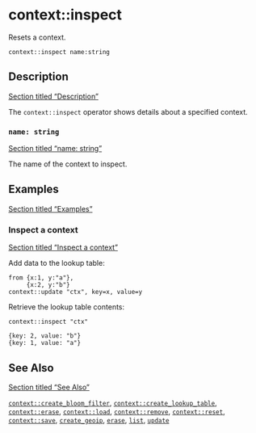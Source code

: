 # context::inspect

Resets a context.

```tql
context::inspect name:string
```

## Description

[Section titled “Description”](#description)

The `context::inspect` operator shows details about a specified context.

### `name: string`

[Section titled “name: string”](#name-string)

The name of the context to inspect.

## Examples

[Section titled “Examples”](#examples)

### Inspect a context

[Section titled “Inspect a context”](#inspect-a-context)

Add data to the lookup table:

```tql
from {x:1, y:"a"},
     {x:2, y:"b"}
context::update "ctx", key=x, value=y
```

Retrieve the lookup table contents:

```tql
context::inspect "ctx"
```

```tql
{key: 2, value: "b"}
{key: 1, value: "a"}
```

## See Also

[Section titled “See Also”](#see-also)

[`context::create_bloom_filter`](/reference/operators/context/create_bloom_filter), [`context::create_lookup_table`](/reference/operators/context/create_lookup_table), [`context::erase`](/reference/operators/context/enrich), [`context::load`](/reference/operators/context/load), [`context::remove`](/reference/operators/context/remove), [`context::reset`](/reference/operators/context/reset), [`context::save`](/reference/operators/context/save), [`create_geoip`](/reference/operators/context/create_geoip), [`erase`](/reference/operators/context/erase), [`list`](/reference/operators/context/list), [`update`](/reference/operators/context/update)